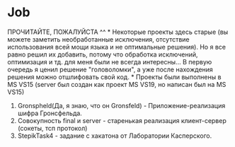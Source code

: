 # Job

ПРОЧИТАЙТЕ, ПОЖАЛУЙСТА ^^
*
Некоторые проекты здесь старые (вы можете заметить необработанные исключения, отсутствие использования всей мощи языка
и не оптимальные решения).
Но я все равно решил их добавить, потому что обработка исключений, оптимизация и тд. для меня были не всегда интересны... 
В первую очередь я ценил решение "головоломки", а уже после нахождения решения можно отшлифовать свой код.
*
Проекты были выполнены в MS VS15 (server был создан как проект MS VS19, но написан был на MS VS15)
1. Gronspheld(Да, я знаю, что он Gronsfeld) - Приложение-реализация шифра Гронсфельда.
2. Совокупность final и server - старенькая реализация клиент-сервер (сокеты, тсп протокол)
3. StepikTask4 - задание с хакатона от Лаборатории Касперского.
